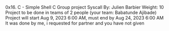 0x16. C - Simple Shell
C
Group project
Syscall
 By: Julien Barbier
 Weight: 10
 Project to be done in teams of 2 people (your team: Babatunde Ajibade)
 Project will start Aug 9, 2023 6:00 AM, must end by Aug 24, 2023 6:00 AM
It was done by me, i requested for partner and you have not given
